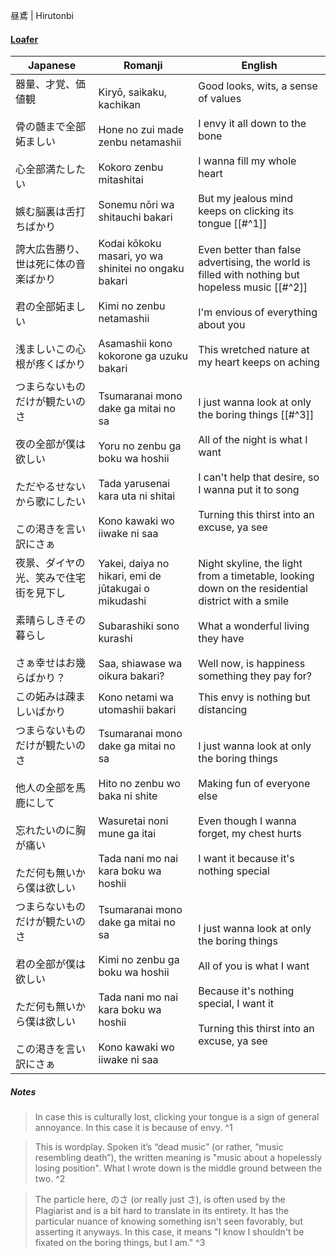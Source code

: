 昼鳶 | Hirutonbi
#### [Loafer](https://docs.google.com/document/d/153g_6DuZVsZOvDAfa7fE-LChko2vfdMZaPwZhAFByjc)

| Japanese                                                                   | Romanji                                                                                                                                                    | English                                                                                                                                                                                                 |
| -------------------------------------------------------------------------- | ---------------------------------------------------------------------------------------------------------------------------------------------------------- | ------------------------------------------------------------------------------------------------------------------------------------------------------------------------------------------------------- |
| 器量、才覚、価値観<br><br>骨の髄まで全部妬ましい<br><br>心全部満たしたい<br><br>嫉む脳裏は舌打ちばかり            | Kiryō, saikaku, kachikan<br><br>Hone no zui made zenbu netamashii<br><br>Kokoro zenbu mitashitai<br><br>Sonemu nōri wa shitauchi bakari                    | Good looks, wits, a sense of values<br><br>I envy it all down to the bone<br><br>I wanna fill my whole heart<br><br>But my jealous mind keeps on clicking its tongue [[#^1]]                            |
| 誇大広告勝り、世は死に体の音楽ばかり<br><br>君の全部妬ましい<br><br>浅ましいこの心根が疼くばかり                   | Kodai kōkoku masari, yo wa shinitei no ongaku bakari<br><br>Kimi no zenbu netamashii<br><br>Asamashii kono kokorone ga uzuku bakari                        | Even better than false advertising, the world is filled with nothing but hopeless music [[#^2]]<br><br>I'm envious of everything about you<br><br>This wretched nature at my heart keeps on aching      |
| つまらないものだけが観たいのさ<br><br>夜の全部が僕は欲しい<br><br>ただやるせないから歌にしたい<br><br>この渇きを言い訳にさぁ | Tsumaranai mono dake ga mitai no sa<br><br>Yoru no zenbu ga boku wa hoshii<br><br>Tada yarusenai kara uta ni shitai<br><br>Kono kawaki wo iiwake ni saa    | I just wanna look at only the boring things [[#^3]]<br><br>All of the night is what I want<br><br>I can't help that desire, so I wanna put it to song<br><br>Turning this thirst into an excuse, ya see |
| 夜景、ダイヤの光、笑みで住宅街を見下し<br><br>素晴らしきその暮らし<br><br>さぁ幸せはお幾らばかり？                  | Yakei, daiya no hikari, emi de jūtakugai o mikudashi<br><br>Subarashiki sono kurashi<br><br>Saa, shiawase wa oikura bakari?                                | Night skyline, the light from a timetable, looking down on the residential district with a smile<br><br>What a wonderful living they have<br><br>Well now, is happiness something they pay for?         |
| この妬みは疎ましいばかり                                                               | Kono netami wa utomashii bakari                                                                                                                            | This envy is nothing but distancing                                                                                                                                                                     |
| つまらないものだけが観たいのさ<br><br>他人の全部を馬鹿にして<br><br>忘れたいのに胸が痛い<br><br>ただ何も無いから僕は欲しい  | Tsumaranai mono dake ga mitai no sa<br><br>Hito no zenbu wo baka ni shite<br><br>Wasuretai noni mune ga itai<br><br>Tada nani mo nai kara boku wa hoshii   | I just wanna look at only the boring things<br><br>Making fun of everyone else<br><br>Even though I wanna forget, my chest hurts<br><br>I want it because it's nothing special                          |
| つまらないものだけが観たいのさ<br><br>君の全部が僕は欲しい<br><br>ただ何も無いから僕は欲しい<br><br>この渇きを言い訳にさぁ  | Tsumaranai mono dake ga mitai no sa<br><br>Kimi no zenbu ga boku wa hoshii<br><br>Tada nani mo nai kara boku wa hoshii<br><br>Kono kawaki wo iiwake ni saa | I just wanna look at only the boring things<br><br>All of you is what I want<br><br>Because it's nothing special, I want it<br><br>Turning this thirst into an excuse, ya see                           |
##### Notes
>In case this is culturally lost, clicking your tongue is a sign of general annoyance. In this case it is because of envy. ^1

>This is wordplay. Spoken it’s “dead music” (or rather, “music resembling death”), the written meaning is "music about a hopelessly losing position". What I wrote down is the middle ground between the two. ^2

>The particle here, のさ (or really just さ), is often used by the Plagiarist and is a bit hard to translate in its entirety. It has the particular nuance of knowing something isn't seen favorably, but asserting it anyways. In this case, it means "I know I shouldn't be fixated on the boring things, but I am." ^3